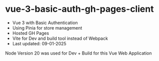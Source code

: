 # vue-3-basic-auth-gh-pages-client

- Vue 3 with Basic Authentication 
- Using Pinia for store management
- Hosted GH Pages
- Vite for Dev and build tool instead of Webpack
- Last updated: 09-01-2025

Node Version 20 was used for Dev + Build for this Vue Web Application
